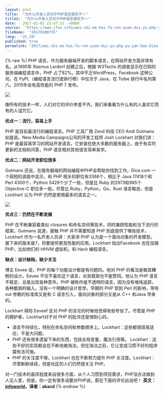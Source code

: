 ```yaml
---
layout: post
title:  "为什么开发人员对于PHP语言褒贬不一"
title2:  "为什么开发人员对于PHP语言褒贬不一"
date:   2017-01-01 23:47:15  +0800
source:  "https://www.jfox.info/wei-shi-me-kai-fa-ren-yuan-dui-yu-php-yu-yan-bao-bian-bu-yi.html"
fileName:  "20170100735"
lang:  "zh_CN"
published: true
permalink: "2017/wei-shi-me-kai-fa-ren-yuan-dui-yu-php-yu-yan-bao-bian-bu-yi.html"
---
```

{% raw %}
PHP 语言，作为服务器端开发的脚本语言，在网站开发方面非常有名。从1995年 Rasmus Lerdorf 创建之后，根据 W3Techs 的调查显示在已知的服务端编程语言中，PHP 占了82%。其中不乏WordPress，Facebook 这种公司。在 PyPL（编程语言流行度排行榜）中仅次于 Java，在 Toibe 排行中名列第六。2015年会有高性能的 PHP 7 发布。

![](79aa61b.jpg)

像所有的技术一样，人们对它的评价参差不齐。我们来看看为什么有的人喜欢它而有的人诅咒它。

**优点一：流行，容易上手**

PHP 是目前最流行的编程语言。PHP 工具厂商 Zend 科技 CEO Andi Gutmans 如是说。New Media Campaigns公司的开发工程师 Josh Lockhart 对我们讲：PHP 是最容易学习的网站开发语言。它安装在绝大多数的服务器上。由于有实时更新的文档和问答，PHP 语言相对其他语言简单易学。

**优点二：网站开发职位很多**

Gutmans 还说，在服务器端的网站编程中PHP会帮助你找到工作。Dice.com 一个简短的调查中显示，和 PHP 相关的职位有3366个，相比于 Java 17418个和 Perl 4300个，Python 5429个少了一些，但是比 Ruby 的2973和985个 Objective-C 职位多一些。尽管比 Ruby，Python，Go，Rust 语言略逊，但是 Lockhart 认为 PHP 仍然是使用最多的语言之一。

![](07ac25a.jpg)

**优点三：仍然在不断发展**

PHP 在不断兼容着类似 closures 和命名空间等技术，同时兼顾性能和当下流行的框架。Gutmans 说道，接触 PHP 并不需要知道 PHP 到底提供了哪些技术，Lockhart 作为一名开发人员讲：大家讲 PHP 认为是一个面向对象的开发模型。接下来的版本是7，将要提供更高性能的应用。Lockhart 指出Facebook 也在加强 PHP，比如他们的 HHVM 虚拟机，和 Hack 编程语言。

**缺点：设计缺陷，缺少关注**

博主 Eevee 说，PHP 的每个功能设计都是有问题的。他对 PHP 的看法是极其糟糕的设计。Eevee 不仅不喜欢这个语言，对其框架也不能赞同。他认为 PHP 语言不稳定，总是出现各种意外。PHP 被称作是不透明的语言，因为没有堆栈追踪，各种脆弱的输入。没有一个明确的设计哲学。早期的 PHP 受到 Perl 的影响，带有 out 参数的标准库又是有 C 语言引入，面向对象的部分又是从 C++ 和Java 学来的。

Lockhart 得知 Eeveef 反对 PHP 的言论的时候他觉得有些夸张了。尽管是 PHP 的拥护者，Lockhart对于对 PHP 的批评还是很耐心的。

- 语言不持续化，特别在命名空间和参数顺序上。Lockhart：这些都很容易适应，不是大问题。
- PHP 还有很多遗留下来的东西，包括全局变量，魔法引用等。 Lockhart：这些不好的实现都会在不断地被淘汰。但在淘汰之前，它让变成习惯不好的程序猿有法可施。
- PHP 的关注度不够。Lockhart 也在不断努力提升 PHP 关注度。Lockhart：尽管断断续续，但是社区的人们仍然很关注 PHP。

对一门技术的喜厌程度来自很多方面，从个人习惯到项目需求，PHP没办法做到人见人爱，但是，你一定有很多话要对PHP说，那在下面的评论出说吧！
**英文：[infoworld](/url.php?_src=&amp;isencode=1&amp;content=dGltZT0xNDI3MjExMzQ1MjU5JnVybD1odHRwJTNBJTJGJTJGd3d3LmluZm93b3JsZC5jb20lMkZhcnRpY2xlJTJGMjg1MjMyOSUyRnBocCUyRnJlYXNvbnMtZm9yLWRldmVsb3BlcnMtdG8tbG92ZS1oYXRlLXBocC5odG1sJTIzdGsucnNzX2luZm93b3JsZHRlY2h3YXRjaA==)，译者：akacd**
{% endraw %}